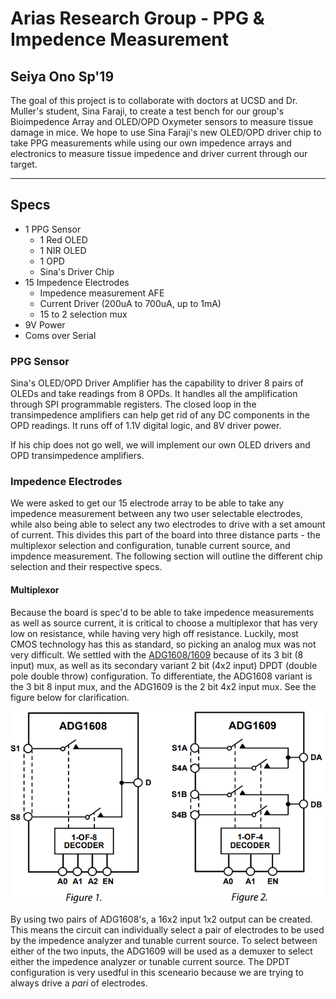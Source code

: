 # Arias Research Group - PPG & Impedence Measurement

## Seiya Ono Sp'19

The goal of this project is to collaborate with doctors at UCSD and Dr. Muller's student, Sina Faraji, to create a test bench for our group's Bioimpedence Array and OLED/OPD Oxymeter sensors to measure tissue damage in mice. We hope to use Sina Faraji's new OLED/OPD driver chip to take PPG measurements while using our own impedence arrays and electronics to measure tissue impedence and driver current through our target.

-----

## Specs

- 1 PPG Sensor
    - 1 Red OLED
    - 1 NIR OLED
    - 1 OPD
    - Sina's Driver Chip
- 15 Impedence Electrodes
    - Impedence measurement AFE
    - Current Driver (200uA to 700uA, up to 1mA)
    - 15 to 2 selection mux
- 9V Power
- Coms over Serial

### PPG Sensor

Sina's OLED/OPD Driver Amplifier has the capability to driver 8 pairs of OLEDs and take readings from 8 OPDs. It handles all the amplification through SPI programmable registers. The closed loop in the transimpedence amplifiers can help get rid of any DC components in the OPD readings. It runs off of 1.1V digital logic, and 8V driver power.

If his chip does not go well, we will implement our own OLED drivers and OPD transimpedence amplifiers.

### Impedence Electrodes

We were asked to get our 15 electrode array to be able to take any impedence measurement between any two user selectable electrodes, while also being able to select any two electrodes to drive with a set amount of current. This divides this part of the board into three distance parts - the multiplexor selection and configuration, tunable current source, and impdence measurement. The following section will outline the different chip selection and their respective specs.

#### Multiplexor

Because the board is spec'd to be able to take impedence measurements as well as source current, it is critical to choose a multiplexor that has very low on resistance, while having very high off resistance. Luckily, most CMOS technology has this as standard, so picking an analog mux was not very difficult. We settled with the [ADG1608/1609](https://www.analog.com/en/products/adg1608.html) because of its 3 bit (8 input) mux, as well as its secondary variant 2 bit (4x2 input) DPDT (double pole double throw) configuration. To differentiate, the ADG1608 variant is the 3 bit 8 input mux, and the ADG1609 is the 2 bit 4x2 input mux. See the figure below for clarification.

![mux diff](img/adg1608-1609.png)

By using two pairs of ADG1608's, a 16x2 input 1x2 output can be created. This means the circuit can individually select a pair of electrodes to be used by the impedence analyzer and tunable current source. To select between either of the two inputs, the ADG1609 will be used as a demuxer to select either the impedence analyzer or tunable current source. The DPDT configuration is very usedful in this sceneario because we are trying to always drive a _pari_ of electrodes.

